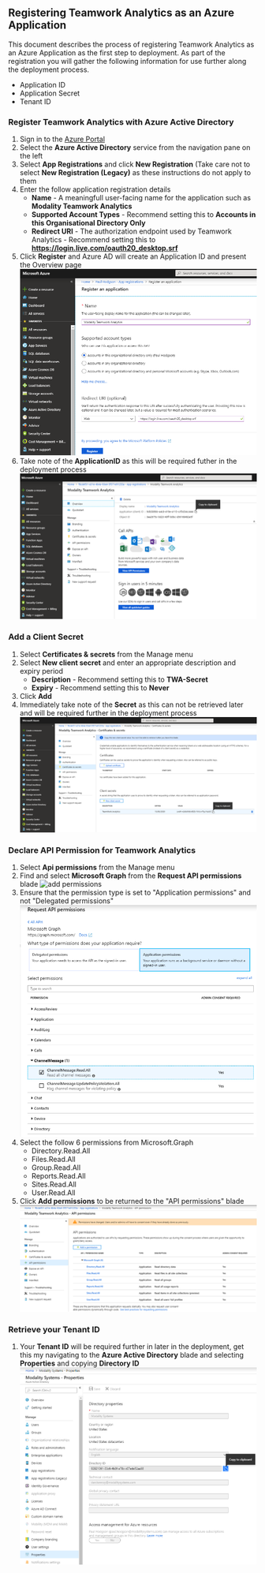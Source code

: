 ## Registering Teamwork Analytics as an Azure Application
This document describes the process of registering Teamwork Analytics as an Azure Application as the first step to deployment.  As part of the registration you will gather the following information for use further along the deployment process.
   * Application ID
   * Application Secret
   * Tenant ID   
   
### Register Teamwork Analytics with Azure Active Directory
1. Sign in to the [Azure Portal](https://azure.portal.com)
1. Select the **Azure Active Directory** service from the navigation pane on the left 
1. Select **App Registrations** and click **New Registration** (Take care not to select **New Registration (Legacy)** as these instructions do not apply to them
1. Enter the follow application registration details
   * **Name** - A meaningfull user-facing name for the application such as **Modality Teamwork Analytics**
   * **Supported Account Types** - Recommend setting this to **Accounts in this Organisational Directory Only**
   * **Redirect URI** - The authorization endpoint used by Teamwork Analytics - Recommend setting this to **https://login.live.com/oauth20_desktop.srf** 
1. Click **Register** and Azure AD will create an Application ID and present the Overview page
![application registration](images/applicationRegistration.png)
1. Take note of the **ApplicationID** as this will be required futher in the deployment process
![overview of application](images/applicationOverview.png)

### Add a Client Secret
1. Select **Certificates & secrets** from the Manage menu
1. Select **New client secret** and enter an appropriate description and expiry period
   * **Description** - Recommend setting this to **TWA-Secret**
   * **Expiry** - Recommend setting this to **Never**
1. Click **Add**
1. Immediately take note of the **Secret** as this can not be retrieved later and will be required further in the deployment process
![team work secret](images/teamworkSecrets.png)

### Declare API Permission for Teamwork Analytics
1. Select **Api permissions** from the Manage menu
1. Find and select **Microsoft Graph** from the **Request API permissions** blade
![add permissions](images/reuqestGraphPermissions.png)
1. Ensure that the permission type is set to "Application permissions" and not "Delegated permissions"
![set permission type](images/permissionTypes.png)
1. Select the follow 6 permissions from Microsoft.Graph
   * Directory.Read.All
   * Files.Read.All
   * Group.Read.All
   * Reports.Read.All
   * Sites.Read.All
   * User.Read.All
1. Click **Add permissions** to be returned to the "API permissions" blade
![permissions summary](images/permissions.png)

### Retrieve your Tenant ID
1. Your **Tenant ID** will be required further in later in the deployment, get this my navigating to the **Azure Active Directory** blade and selecting **Properties** and copying **Directory ID**
![tenant id](images/getTennantId.png)

